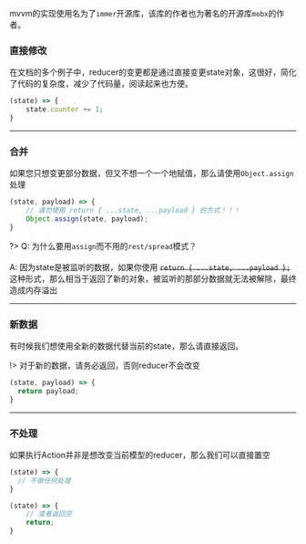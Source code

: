 mvvm的实现使用名为了`immer`开源库，该库的作者也为著名的开源库`mobx`的作者。

### 直接修改
在文档的多个例子中，reducer的变更都是通过直接变更state对象，这很好，简化了代码的复杂度，减少了代码量，阅读起来也方便。
```typescript
(state) => {
    state.counter += 1;
}
```

------------

### 合并

如果您只想变更部分数据，但又不想一个一个地赋值，那么请使用`Object.assign`处理
```typescript
(state, payload) => {
    // 请勿使用 return { ...state, ...payload } 的方式！！！
    Object.assign(state, payload);
}
```
?> Q: 为什么要用`assign`而不用的`rest/spread`模式？<br><br>A: 因为state是被监听的数据，如果你使用 ~~`return { ...state, ...payload };`~~ 这种形式，那么相当于返回了新的对象，被监听的那部分数据就无法被解除，最终造成内存溢出

------------

### 新数据

有时候我们想使用全新的数据代替当前的state，那么请直接返回。

!> 对于新的数据，请务必返回，否则reducer不会改变

```typescript
(state, payload) => {
  return payload;
}
```

------------

### 不处理
如果执行Action并非是想改变当前模型的reducer，那么我们可以直接置空
```typescript
(state) => {
  // 不做任何处理
}

(state) => {
    // 或者返回空
    return;
}
```
